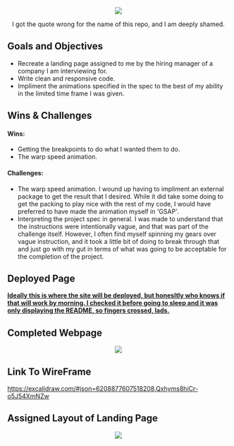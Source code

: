 <p align="center">
    <img src="https://angrystaffofficer.files.wordpress.com/2017/06/tumblr_ns7lcmr1gr1sper5ko1_500.gif">
</p>

<p align="center">
   I got the quote wrong for the name of this repo, and I am deeply shamed.
</p>

## Goals and Objectives
- Recreate a landing page assigned to me by the hiring manager of a company I am interviewing for.
- Write clean and responsive code.
- Impliment the animations specified in the spec to the best of my ability in the limited time frame I was given.

## Wins & Challenges
#### Wins:
- Getting the breakpoints to do what I wanted them to do.
- The warp speed animation.

#### Challenges:
- The warp speed animation. I wound up having to impliment an external package to get the result that I desired. While it did take some doing to get the packing to play nice with the rest of my code, I would have preferred to have made the animation myself in 'GSAP'. 
- Interpreting the project spec in general. I was made to understand that the instructions were intentionally vague, and that was part of the challenge itself. However, I often find myself spinning my gears over vague instruction, and it took a little bit of doing to break through that and just go with my gut in terms of what was going to be acceptable for the completion of the project.

## Deployed Page

**[Ideally this is where the site will be deployed, but honesltly who knows if that will work by morning. I checked it before going to sleep and it was only displaying the README, so fingers crossed, lads.](https://brigettedoelp.github.io/heres-twentydollars-go-see-a-starwar/)** 

## Completed Webpage

<p align="center">
  <img src="https://64.media.tumblr.com/1e913d135f3e5101f1aa285bf775501d/b34800e0ca87c909-50/s500x750/c2705f5ed6a5438aa9a4024105992b8a67ffaf2a.gif">
</p>

## Link To WireFrame

https://excalidraw.com/#json=6208877607518208,Qxhyms8hiCr-o5J54XmNZw

## Assigned Layout of Landing Page

<p align="center">
   <img src="https://64.media.tumblr.com/1140da5e5e1c12a046d7a543a061cb1e/7c5292b5b5c4272b-60/s2048x3072/c7e117ad1c47376050181774bd22fd4502866eaf.jpg">
</p>
